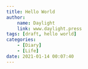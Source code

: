 ```yaml
---
title: Hello World
author:
    name: Daylight
    link: www.daylight.press
tags: [draft, hello world]
categories:
    - [Diary]
    - [Life]
date: 2021-01-14 00:07:40
---
```

